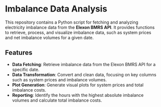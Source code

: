 # Imbalance Data Analysis

This repository contains a Python script for fetching and analyzing electricity imbalance data from the **Elexon BMRS API**. 
It provides functions to retrieve, process, and visualize imbalance data, such as system prices and net imbalance volumes for a given date.

## Features

- **Data Fetching**: Retrieve imbalance data from the Elexon BMRS API for a specific date.
- **Data Transformation**: Convert and clean data, focusing on key columns such as system prices and imbalance volumes.
- **Plot Generation**: Generate visual plots for system prices and total imbalance costs.
- **Reporting**: Identify the hours with the highest absolute imbalance volumes and calculate total imbalance costs.
